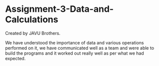 # Assignment-3-Data-and-Calculations
Created by JAVU Brothers.

We have understood the importance of data and various operations performed on it, we have communicated well as a team and were able to build the programs and it worked out really well as per what we had expected.
